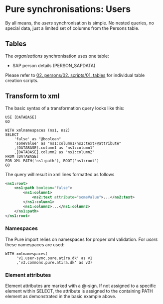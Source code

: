 # **Pure synchronisations: Users**

By all means, the *users* synchronisation is simple. No nested queries, no special data, just a limited set of columns from the Persons table.

## Tables

The *organisations* synchronisation uses one table:

- SAP person details (PERSON_SAPDATA)

Please refer to [02. persons/02. scripts/01. tables](../02.%20persons/02.%20scripts/01.%20tables) for individual table creation scripts.

## Transform to xml

The basic syntax of a transformation query looks like this:

```tsql
USE [DATABASE]
GO

WITH xmlnamespaces (ns1, ns2)
SELECT
    'false' as "@boolean"
    'someValue' as "ns1:column1/ns2:text/@attribute"
    ,[DATABASE].column1 as "ns1:column1"
    ,[DATABASE].column2 as "ns1:column2"
FROM [DATABASE]
FOR XML PATH('ns1:path'), ROOT('ns1:root')
GO
```

The query will result in xml lines formatted as follows
```xml
<ns1:root>
    <ns1:path boolean="false">
        <ns1:column1>
            <ns2:text attribute="someValue">...</ns2:text>
        </ns1:column1>
        <ns1:column2>...</ns1:column2>
    </ns1:path>
</ns1:root>
```

### Namespaces

The Pure import relies on namespaces for proper xml validation. For  *users* these namespaces are used:

 ```tsql
WITH xmlnamespaces(
      'v1.user-sync.pure.atira.dk' as v1
      ,'v3.commons.pure.atira.dk' as v3)
```
### Element attributes

Element attributes are marked with a @-sign. If not assigned to a specific element within SELECT, the attribute is assigned to the containing PATH element as demonstrated in the basic example above.
